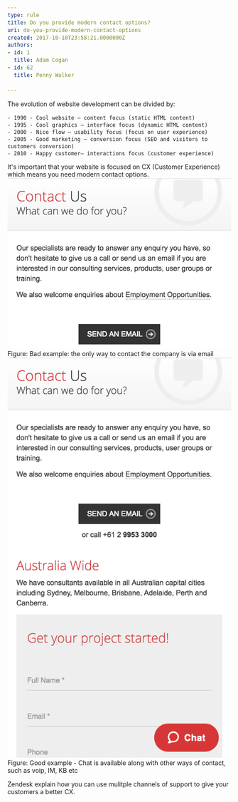 ```yaml
---
type: rule
title: Do you provide modern contact options?
uri: do-you-provide-modern-contact-options
created: 2017-10-10T23:58:21.0000000Z
authors:
- id: 1
  title: Adam Cogan
- id: 62
  title: Penny Walker

---
```


 ​The evolution of website development can be divided by: 

    - 1990 - Cool website – content focus (static HTML content)
    - 1995 - Cool graphics – interface focus (dynamic HTML content)
    - 2000 - Nice flow – usability focus (focus on user experience)
    - 2005 - Good marketing – conversion focus (SEO and visitors to customers conversion)
    - 2010 - Happy customer– interactions focus (customer experience)

 
It's important that your website is focused on CX (Customer Experience) which means you need modern contact options.
 ![moderncontact-bad.png](moderncontact-bad.png) Figure: Bad example: the only way to contact the company is via email   ![moderncontact-good.png](moderncontact-good.png) Figure: Good example - Chat is available along with other ways of contact, such as voip, IM, KB etc​
 
 
 
Zendesk explain how you can use mulitple channels of support to give your customers a better CX. 

